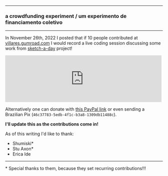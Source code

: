 
---

### a crowdfunding experiment / um experimento de financiamento coletivo

---

In November 26th, 2022 I posted that if 10 people contributed at [villares.gumroad.com](https://villares.gumroad.com) I would record a live coding session discussing some work from [sketch-a-day](https://abav.lugaralgum.com/sketch-a-day/) project!

<iframe src="https://mastodon.social/@villares/109410154364261178/embed" class="mastodon-embed" style="max-width: 100%; border: 0" width="500" allowfullscreen="allowfullscreen"></iframe><script src="https://static-cdn.mastodon.social/embed.js" async="async"></script>

Alternatively one can donate with [this PayPal link](https://www.paypal.com/cgi-bin/webscr?cmd=_s-xclick&hosted_button_id=HCGAKACDMVNV2) or even sending a Brazilian Pix (`46c37783-5edb-4f1c-b3a8-1309db11488c`).

**I'll update this as the contributions come in!**

As of this writing I'd like to thank:
- Shumiski*
- Stu Axon*
- Erica Ide

---
\* Special thanks to them, because they set recurring contributions!!!


